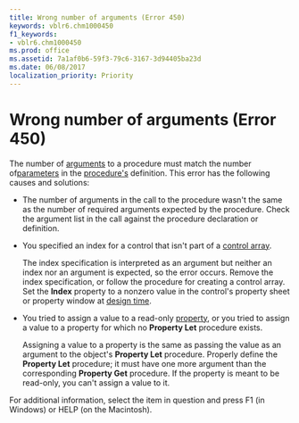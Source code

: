 ```yaml
---
title: Wrong number of arguments (Error 450)
keywords: vblr6.chm1000450
f1_keywords:
- vblr6.chm1000450
ms.prod: office
ms.assetid: 7a1af0b6-59f3-79c6-3167-3d94405ba23d
ms.date: 06/08/2017
localization_priority: Priority
---
```



# Wrong number of arguments (Error 450)

The number of [arguments](../../Glossary/vbe-glossary.md#argument) to a procedure must match the number of[parameters](../../Glossary/vbe-glossary.md#parameter) in the [procedure's](../../Glossary/vbe-glossary.md#procedure) definition. This error has the following causes and solutions:



- The number of arguments in the call to the procedure wasn't the same as the number of required arguments expected by the procedure. Check the argument list in the call against the procedure declaration or definition.
    
- You specified an index for a control that isn't part of a [control array](../../Glossary/vbe-glossary.md#control-array).
    
    The index specification is interpreted as an argument but neither an index nor an argument is expected, so the error occurs. Remove the index specification, or follow the procedure for creating a control array. Set the  **Index** property to a nonzero value in the control's property sheet or property window at [design time](../../Glossary/vbe-glossary.md#design-time).
    
- You tried to assign a value to a read-only [property](../../Glossary/vbe-glossary.md#property), or you tried to assign a value to a property for which no  **Property Let** procedure exists.
    
    Assigning a value to a property is the same as passing the value as an argument to the object's  **Property Let** procedure. Properly define the **Property Let** procedure; it must have one more argument than the corresponding **Property Get** procedure. If the property is meant to be read-only, you can't assign a value to it.
    

For additional information, select the item in question and press F1 (in Windows) or HELP (on the Macintosh).

